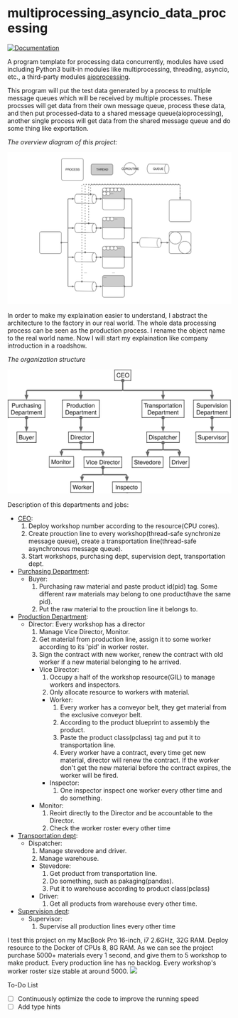 # multiprocessing_asyncio_data_processing

[![Documentation](https://img.shields.io/badge/Python-3.7%2B-green.svg)](https://docs.python.org/3/library/asyncio-task.html#asyncio.run)

A program template for processing data concurrently, modules have used including Python3 built-in modules like multiprocessing, threading, asyncio, etc., a third-party modules [aioprocessing](https://github.com/dano/aioprocessing).

This program will put the test data generated by a process to multiple message queues which will be received by multiple processes. These procsses will get data from their own message queue, process these data, and then put processed-data to a shared message queue(aioprocessing), another single process will get data from the shared message queue and do some thing like exportation.

*The overview diagram of this project:*

![](./overview.svg)

In order to make my explaination easier to understand, I abstract the architecture to the factory in our real world. The whole data processing process can be seen as the production process. I rename the object name to the real world name. Now I will start my explaination like company introduction in a roadshow.

*The organization structure*

![](./structure.svg)

Description of this departments and jobs:
- [CEO](./ceo.py): 
    1. Deploy workshop number according to the resource(CPU cores).
    2. Create prouction line to every workshop(thread-safe synchronize message queue), create a transportation line(thread-safe asynchronous message queue).
    3. Start workshops, purchasing dept, supervision dept, transportation dept.
- [Purchasing Department](./depts/purchasing_dept.py):
    - Buyer:
        1. Purchasing raw material and paste product id(pid) tag. Some different raw materials may belong to one product(have the same pid). 
        2. Put the raw material to the prouction line it belongs to.
- [Production Department](./depts/production_dept.py):
    - Director: Every workshop has a director
        1. Manage Vice Director, Monitor.
        2. Get material from production line, assign it to some worker according to its 'pid' in worker roster.
        3. Sign the contract with new worker, renew the contract with old worker if a new material belonging to he arrived.
        - Vice Director:
            1. Occupy a half of the workshop resource(GIL) to manage workers and inspectors.
            2. Only allocate resource to workers with material.
            - Worker: 
                1. Every worker has a conveyor belt, they get material from the exclusive conveyor belt.
                2. According to the product blueprint to assembly the product.
                3. Paste the product class(pclass) tag and put it to transportation line.
                4. Every worker have a contract, every time get new material, director will renew the contract. If the worker don't get the  new material before the contract expires, the worker will be fired.
            - Inspector:
                1. One inspector inspect one worker every other time and do something.
        - Monitor:
            1. Reoirt directly to the Director and be accountable to the Director.
            2. Check the worker roster every other time
- [Transportation dept](./depts/transportation_dept.py):
    - Dispatcher:
        1. Manage stevedore and driver.
        2. Manage warehouse.
        - Stevedore:
            1. Get product from transportation line.
            2. Do something, such as pakaging(pandas).
            3. Put it to warehouse according to product class(pclass)
        - Driver:
            1. Get all products from warehouse every other time.
- [Supervision dept](./depts/supervision_dept.py):
    - Supervisor:
        1. Supervise all production lines every other time


I test this project on my MacBook Pro 16-inch, i7 2.6GHz, 32G RAM.
Deploy resource to the Docker of CPUs 8, 8G RAM.
As we can see the project purchase 5000+ materials every 1 second, and give them to 5 workshop to make product. Every production line has no backlog. Every workshop's worker roster size stable at around 5000.
![](./15s.gif)

To-Do List
- [ ] Continuously optimize the code to improve the running speed
- [ ] Add type hints